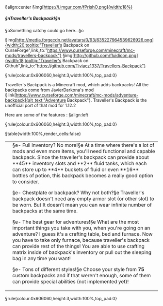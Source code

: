 §align:center
§img[https://i.imgur.com/fPrishO.png]{width:18%}
##### §nTraveller's Backpack!§n

§oSomething catchy could go here...§o

§img[http://media.forgecdn.net/avatars/0/93/635227964539626926.png]{width:20,tooltip:"Traveller's Backpack on CurseForge",link_to:"https://www.curseforge.com/minecraft/mc-mods/travellers-backpack"}  §img[http://github.com/fluidicon.png]{width:18,tooltip:"Traveller's Backpack on Github",link_to:"https://github.com/Tiviacz1337/Travellers-Backpack"}

§rule{colour:0x606060,height:3,width:100%,top_pad:0}

Traveller's Backpack is a Minecraft mod, which adds backpacks! All the backpacks come from JavierDarkona's mod §link[https://www.curseforge.com/minecraft/mc-mods/adventure-backpack]{alt_text:"Adventure Backpack"}. Traveller's Backpack is the unofficial port of that mod for 1.12.2 

Here are some of the features :
§align:left

§rule{colour:0x606060,height:3,width:100%,top_pad:0}

§table{width:100%,render_cells:false} 
<table column_layout="25,1*"><tr><td></td><td>
§e- Full inventory? No more!§e
At a time where there's a lot of mods and even more items, you'll need functional and capable backpack. Since the traveller's backpack can provide about **45** inventory slots and **2** fluid tanks, which each can store up to **4** buckets of fluid or even **16** bottles of potion, this backpack becomes a really good option to consider.

§e- Chestplate or backpack? Why not both?§e
Traveller's backpack doesn't need any empty armor slot (or other slot) to be worn. But It doesn't mean you can wear infinite number of backpacks at the same time.

§e- The best gear for adventures!§e
What are the most important things you take with you, when you're going on an adventure? I guess it's a crafting table, bed and furnace. Now you have to take only furnace, because traveller's backpack can provide rest of the things! You are able to use crafting matrix inside of backpack's inventory or pull out the sleeping bag in any time you want!

§e- Tons of different styles!§e
Choose your style from **75** custom backpacks and if that weren't enough, some of them can provide special abilities (not implemented yet)!
          
</td></tr></table>
§rule{colour:0x606060,height:3,width:100%,top_pad:0}